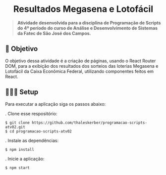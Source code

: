 <h1 align="center">Resultados Megasena e Lotofácil</h1>

  > **Atividade desenvolvida para a disciplina de Programação de Scripts do 4º período do curso de Análise e Desenvolvimento de Sistemas da Fatec de São José dos Campos.**
  
  
## 🚀 Objetivo
O objetivo dessa atividade é a criação de páginas, usando o React Router DOM, para a exibição dos resultados dos sorteios das loterias Megasena e Lotofácil da Caixa Econômica Federal, utilizando componentes feitos em React.

## 👷🏻‍♀️ Setup
Para executar a aplicação siga os passos abaixo:

. Clone esse respositório:

```
$ git clone https://github.com/thaleskerber/programacao-scripts-atv02.git
$ cd programacao-scripts-atv02
```

. Instale as dependências:

```
$ npm install
```

. Inicie a aplicação:

```
$ npm start
```
<br/>

